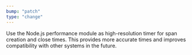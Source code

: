 ```yaml
---
bump: "patch"
type: "change"
---
```


Use the Node.js performance module as high-resolution timer for span creation and close times. This provides more accurate times and improves compatibility with other systems in the future.
